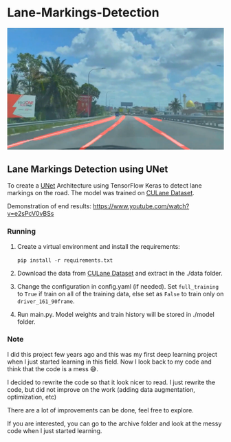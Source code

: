 # Lane-Markings-Detection
![Lane Markings Detection](assets/example.png "Lane Markings Detection")

## Lane Markings Detection using UNet
To create a [UNet](https://arxiv.org/abs/1505.04597v1) Architecture using TensorFlow Keras to detect lane markings on the road. The model was trained on [CULane Dataset](https://xingangpan.github.io/projects/CULane.html).

Demonstration of end results: https://www.youtube.com/watch?v=e2sPcV0vBSs

### Running
1. Create a virtual environment and install the requirements:

    ```pip install -r requirements.txt```
2. Download the data from [CULane Dataset](https://xingangpan.github.io/projects/CULane.html) and extract in the ./data folder.

3. Change the configuration in config.yaml (if needed). Set ```full_training``` to ```True``` if train on all of the training data, else set as ```False``` to train only on ```driver_161_90frame```.

4. Run main.py. Model weights and train history will be stored in ./model folder.


### Note

I did this project few years ago and this was my first deep learning project when I just started learning in this field. Now I look back to my code and think that the code is a mess :sweat_smile:.

I decided to rewrite the code so that it look nicer to read. I just rewrite the code, but did not improve on the work (adding data augmentation, optimization, etc)

There are a lot of improvements can be done, feel free to explore.

If you are interested, you can go to the archive folder and look at the messy code when I just started learning.


